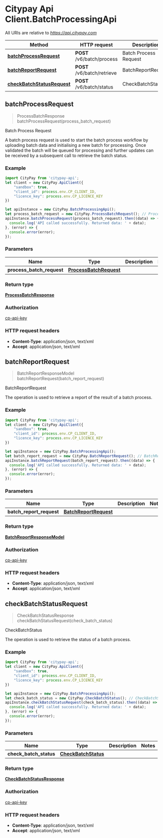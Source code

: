 # Citypay Api Client.BatchProcessingApi

All URIs are relative to *https://api.citypay.com*

Method | HTTP request | Description
------------- | ------------- | -------------
[**batchProcessRequest**](BatchProcessingApi.md#batchProcessRequest) | **POST** /v6/batch/process | Batch Process Request
[**batchReportRequest**](BatchProcessingApi.md#batchReportRequest) | **POST** /v6/batch/retrieve | BatchReportRequest
[**checkBatchStatusRequest**](BatchProcessingApi.md#checkBatchStatusRequest) | **POST** /v6/batch/status | CheckBatchStatus



## batchProcessRequest

> ProcessBatchResponse batchProcessRequest(process_batch_request)

Batch Process Request

A batch process request is used to start the batch process workflow by uploading batch data and initialising a new batch for processing. Once validated the batch will be queued for processing and further updates can be received by a subsequent call to retrieve the batch status. 

### Example

```javascript
import CityPay from 'citypay-api';
let client = new CityPay.ApiClient({
    "sandbox": true,
    "client_id": process.env.CP_CLIENT_ID,
    "licence_key": process.env.CP_LICENCE_KEY
})

let apiInstance = new CityPay.BatchProcessingApi();
let process_batch_request = new CityPay.ProcessBatchRequest(); // ProcessBatchRequest | 
apiInstance.batchProcessRequest(process_batch_request).then((data) => {
  console.log('API called successfully. Returned data: ' + data);
}, (error) => {
  console.error(error);
});

```

### Parameters


Name | Type | Description  | Notes
------------- | ------------- | ------------- | -------------
 **process_batch_request** | [**ProcessBatchRequest**](ProcessBatchRequest.md)|  | 

### Return type

[**ProcessBatchResponse**](ProcessBatchResponse.md)

### Authorization

[cp-api-key](../README.md#cp-api-key)

### HTTP request headers

- **Content-Type**: application/json, text/xml
- **Accept**: application/json, text/xml


## batchReportRequest

> BatchReportResponseModel batchReportRequest(batch_report_request)

BatchReportRequest

The operation is used to retrieve a report of the result of a batch process.

### Example

```javascript
import CityPay from 'citypay-api';
let client = new CityPay.ApiClient({
    "sandbox": true,
    "client_id": process.env.CP_CLIENT_ID,
    "licence_key": process.env.CP_LICENCE_KEY
})

let apiInstance = new CityPay.BatchProcessingApi();
let batch_report_request = new CityPay.BatchReportRequest(); // BatchReportRequest | 
apiInstance.batchReportRequest(batch_report_request).then((data) => {
  console.log('API called successfully. Returned data: ' + data);
}, (error) => {
  console.error(error);
});

```

### Parameters


Name | Type | Description  | Notes
------------- | ------------- | ------------- | -------------
 **batch_report_request** | [**BatchReportRequest**](BatchReportRequest.md)|  | 

### Return type

[**BatchReportResponseModel**](BatchReportResponseModel.md)

### Authorization

[cp-api-key](../README.md#cp-api-key)

### HTTP request headers

- **Content-Type**: application/json, text/xml
- **Accept**: application/json, text/xml


## checkBatchStatusRequest

> CheckBatchStatusResponse checkBatchStatusRequest(check_batch_status)

CheckBatchStatus

The operation is used to retrieve the status of a batch process.

### Example

```javascript
import CityPay from 'citypay-api';
let client = new CityPay.ApiClient({
    "sandbox": true,
    "client_id": process.env.CP_CLIENT_ID,
    "licence_key": process.env.CP_LICENCE_KEY
})

let apiInstance = new CityPay.BatchProcessingApi();
let check_batch_status = new CityPay.CheckBatchStatus(); // CheckBatchStatus | 
apiInstance.checkBatchStatusRequest(check_batch_status).then((data) => {
  console.log('API called successfully. Returned data: ' + data);
}, (error) => {
  console.error(error);
});

```

### Parameters


Name | Type | Description  | Notes
------------- | ------------- | ------------- | -------------
 **check_batch_status** | [**CheckBatchStatus**](CheckBatchStatus.md)|  | 

### Return type

[**CheckBatchStatusResponse**](CheckBatchStatusResponse.md)

### Authorization

[cp-api-key](../README.md#cp-api-key)

### HTTP request headers

- **Content-Type**: application/json, text/xml
- **Accept**: application/json, text/xml

